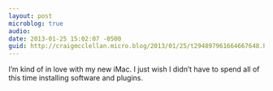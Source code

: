 ```yaml
---
layout: post
microblog: true
audio: 
date: 2013-01-25 15:02:07 -0500
guid: http://craigmcclellan.micro.blog/2013/01/25/t294897961664667648.html
---
```

I’m kind of in love with my new iMac. I just wish I didn’t have to spend all of this time installing software and plugins.
